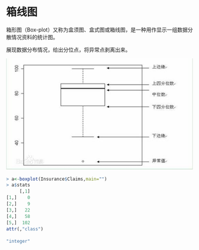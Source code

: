 # 箱线图

箱形图（Box-plot）又称为盒须图、盒式图或箱线图，是一种用作显示一组数据分散情况资料的统计图。

展现数据分布情况，给出分位点，将异常点剥离出来。

![](/assets/RplotBoxPlot.jpg)

```r
> a<-boxplot(Insurance$Claims,main="")
> a$stats
     [,1]
[1,]    0
[2,]    9
[3,]   22
[4,]   58
[5,]  102
attr(,"class")
          
"integer" 
```
